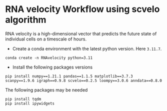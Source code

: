 # RNA velocity Workflow using scvelo algorithm
RNA velocity is a high-dimensional vector that predicts the future state of individual cells on a timescale of hours.

+ Create a conda environment with the latest  python version. Here ```3.11.7```.
  
``` conda create -n RNAvelocity python=3.11 ```

+ Install the following packages versions
  
``` 
pip install numpy==1.21.1 pandas==1.1.5 matplotlib==3.7.3 scanpy==1.9.6 igraph==0.9.8 scvelo==0.2.5 loompy==3.0.6 anndata==0.8.0
```
The following packages may be needed

```
pip install tqdm
pip install ipywidgets
```

